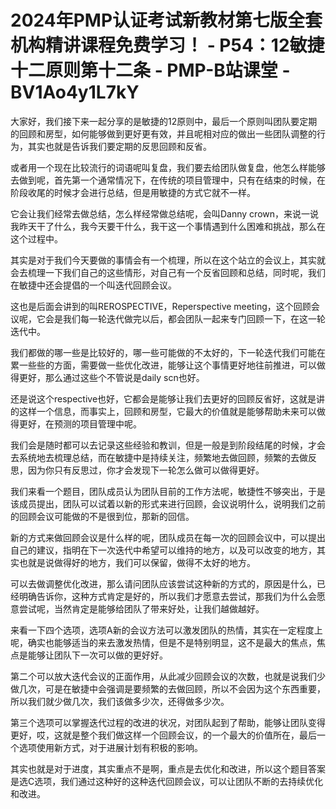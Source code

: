 # 2024年PMP认证考试新教材第七版全套机构精讲课程免费学习！ - P54：12敏捷十二原则第十二条 - PMP-B站课堂 - BV1Ao4y1L7kY

大家好，我们接下来一起分享的是敏捷的12原则中，最后一个原则叫团队要定期的回顾和房型，如何能够做到更好更有效，并且呢相对应的做出一些团队调整的行为，其实也就是告诉我们要定期的反思回顾和反省。

或者用一个现在比较流行的词语呢叫复盘，我们要去给团队做复盘，他怎么样能够去做到呢，首先第一个通常情况下，在传统的项目管理中，只有在结束的时候，在阶段收尾的时候才会进行总结，但是用敏捷的方式它就不一样。

它会让我们经常去做总结，怎么样经常做总结呢，会叫Danny crown，来说一说我昨天干了什么，我今天要干什么，我干这一个事情遇到什么困难和挑战，那么在这个过程中。

其实是对于我们今天要做的事情会有一个梳理，所以在这个站立的会议上，其实就会去梳理一下我们自己的这些情形，对自己有一个反省回顾和总结，同时呢，我们在敏捷中还会提倡的一个叫迭代回顾会议。

这也是后面会讲到的叫REROSPECTIVE，Reperspective meeting，这个回顾会议呢，它会是我们每一轮迭代做完以后，都会团队一起来专门回顾一下，在这一轮迭代中。

我们都做的哪一些是比较好的，哪一些可能做的不太好的，下一轮迭代我们可能在累一些些的方面，需要做一些优化改进，能够让这个事情更好地往前推进，可以做得更好，那么通过这些个不管说是daily scn也好。

还是说这个respective也好，它都会是能够让我们去更好的回顾反省好，这就是讲的这样一个信息，而事实上，回顾和房型，它最大的价值就是能够帮助未来可以做得更好，在预测的项目管理中呢。

我们会是随时都可以去记录这些经验和教训，但是一般是到阶段结尾的时候，才会去系统地去梳理总结，而在敏捷中是持续关注，频繁地去做回顾，频繁的去做反思，因为你只有反思过，你才会发现下一轮怎么做可以做得更好。

我们来看一个题目，团队成员认为团队目前的工作方法呢，敏捷性不够突出，于是该成员提出，团队可以试着以新的形式来进行回顾，会议说明什么，说明我们之前的回顾会议可能做的不是很到位，那新的回信。

新的方式来做回顾会议是什么样的呢，团队成员在每一次的回顾会议中，可以提出自己的建议，指明在下一次迭代中希望可以维持的地方，以及可以改变的地方，其实也就是说做得好的地方，我们可以保留，做得不太好的地方。

可以去做调整优化改进，那么请问团队应该尝试这种新的方式的，原因是什么，已经明确告诉你，这种方式肯定是好的，所以我们才愿意去尝试，那我们为什么会愿意尝试呢，当然肯定是能够给团队了带来好处，让我们越做越好。

来看一下四个选项，选项A新的会议方法可以激发团队的热情，其实在一定程度上呢，确实也能够适当的来去激发热情，但是不是特别明显，这不是最大的焦点，焦点是能够让团队下一次可以做的更好好。

第二个可以放大迭代会议的正面作用，从此减少回顾会议的次数，也就是说我们少做几次，可是在敏捷中会强调是要频繁的去做回顾，所以不会因为这个东西重要，所以我们就少做几次，我们该做多少次，还得做多少次。

第三个选项可以掌握迭代过程的改进的状况，对团队起到了帮助，能够让团队变得更好，哎，这就是整个我们做这样一个回顾会议，的一个最大的价值所在，最后一个选项使用新方式，对于进展计划有积极的影响。

其实也就是对于进度，其实重点不是啊，重点是去优化和改进，所以这个题目答案是选C选项，我们通过这种好的这种迭代回顾会议，可以让团队不断的去持续优化和改进。

